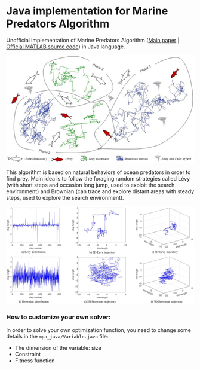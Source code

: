 # Java implementation for Marine Predators Algorithm 

Unofficial implementation of Marine Predators Algorithm ([Main paper](https://www.sciencedirect.com/science/article/abs/pii/S0957417420302025) | [Official MATLAB source code](https://github.com/afshinfaramarzi/Marine-Predators-Algorithm)) in Java language.

![MPA Algorithm](mpa.jpg "MPA Algorithm")

This algorithm is based on natural behaviors of ocean predators in order to find prey. Main idea is to follow the foraging random strategies called Lévy (with short steps and occasion long jump, used to exploit the search environment) and Brownian (can trace and explore distant areas with steady steps, used to explore the search environment).

![Lévy and Brownian distribution comparison](brown_levy.jpg "Lévy and Brownian distribution comparison")

### How to customize your own solver: 
In order to solve your own optimization function, you need to change some details in the `mpa_java/Variable.java` file:
* The dimension of the variable: size
* Constraint 
* Fitness function